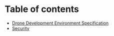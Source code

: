 # Table of contents

* [Drone Development Environment Specification](README.md)
* [Security](security.md)

